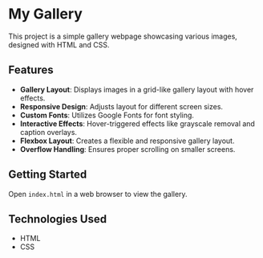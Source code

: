 # My Gallery
This project is a simple gallery webpage showcasing various images, designed with HTML and CSS. 

## Features
- **Gallery Layout**: Displays images in a grid-like gallery layout with hover effects.
- **Responsive Design**: Adjusts layout for different screen sizes.
- **Custom Fonts**: Utilizes Google Fonts for font styling.
- **Interactive Effects**: Hover-triggered effects like grayscale removal and caption overlays.
- **Flexbox Layout**: Creates a flexible and responsive gallery layout.
- **Overflow Handling**: Ensures proper scrolling on smaller screens.

## Getting Started
Open `index.html` in a web browser to view the gallery.

## Technologies Used
- HTML
- CSS




